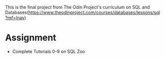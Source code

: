 This is the final project from The Odin Project's curriculum on SQL and Databases(https://www.theodinproject.com/courses/databases/lessons/sql?ref=lnav)

# Assignment
- Complete Tutorials 0-9 on SQL Zoo